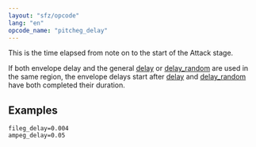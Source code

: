 ```yaml
---
layout: "sfz/opcode"
lang: "en"
opcode_name: "pitcheg_delay"
---
```

This is the time elapsed from note on to the start of
the Attack stage.

If both envelope delay and the general [delay](delay) or [delay_random](delay_random)
are used in the same region, the envelope delays start after [delay](delay) and
[delay_random](delay_random) have both completed their duration.

## Examples

```
fileg_delay=0.004
ampeg_delay=0.05
```
